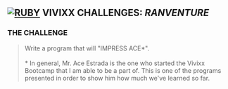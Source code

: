 ## **[![RUBY](http://i1202.photobucket.com/albums/bb362/tremor221/Vivixx/VCR/LogoRuby2.png "Ruby")](https://www.ruby-lang.org/en/) VIVIXX CHALLENGES:** **_RANVENTURE_**

### THE CHALLENGE  
> Write a program that will "IMPRESS ACE*".  
\
\* In general, Mr. Ace Estrada is the one who started the Vivixx Bootcamp that I am able to be a part of. This is one of the programs presented in order to show him how much we've learned so far.
